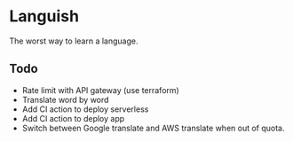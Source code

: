 # Languish

 The worst way to learn a language.

## Todo

- Rate limit with API gateway (use terraform)
- Translate word by word
- Add CI action to deploy serverless
- Add CI action to deploy app
- Switch between Google translate and AWS translate when out of quota.
